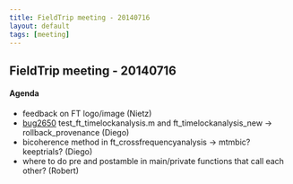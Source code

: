 ```yaml
---
title: FieldTrip meeting - 20140716
layout: default
tags: [meeting]
---
```


## FieldTrip meeting - 20140716

#### Agenda

   - feedback on FT logo/image (Nietz)
   - [ bug2650](http://bugzilla.fieldtriptoolbox.org/show_bug.cgi?id=2650 ) test_ft_timelockanalysis.m  and ft_timelockanalysis_new -> rollback_provenance (Diego)
   - bicoherence method in ft_crossfrequencyanalysis -> mtmbic? keeptrials? (Diego)
   - where to do pre and postamble in main/private functions that call each other? (Robert)  

